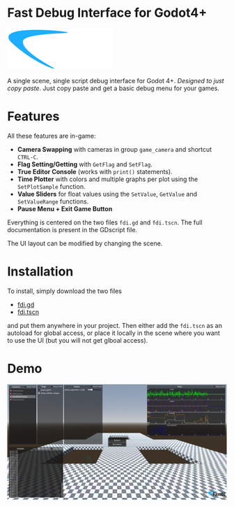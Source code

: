 # Fast Debug Interface for Godot4+

![fdi](/fdi_banner.png)

A single scene, single script debug interface for Godot 4+. *Designed to just copy paste*. Just copy paste and get a basic debug menu for your games.

# Features

All these features are in-game:
- **Camera Swapping** with cameras in group `game_camera` and shortcut `CTRL-C`.
- **Flag Setting/Getting** with `GetFlag` and `SetFlag`.
- **True Editor Console** (works with `print()` statements).
- **Time Plotter** with colors and multiple graphs per plot using the `SetPlotSample` function.
- **Value Sliders** for float values using the `SetValue`, `GetValue` and `SetValueRange` functions.
- **Pause Menu + Exit Game Button**

Everything is centered on the two files `fdi.gd` and `fdi.tscn`. The
full documentation is present in the GDscript file.

The UI layout can be modified by changing the scene.

# Installation

To install, simply download the two files
- [fdi.gd](/fast_debug_interface/fdi.gd)
- [fdi.tscn](/fast_debug_interface/fdi.tscn)

and put them anywhere in your project. Then either add the `fdi.tscn` as an autoload for global access,
or place it locally in the scene where you want to use the UI (but you will not get glboal access).

# Demo

![fdi_demo](/demo_picture.png)